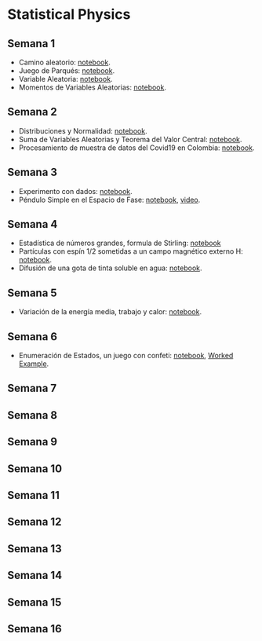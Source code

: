 # Statistical Physics

## Semana 1
+ Camino aleatorio: [notebook](https://colab.research.google.com/github/davidalejandromiranda/StatisticalPhysics/blob/master/notebooks/es_CaminoAleatorio.ipynb).
+ Juego de Parqués: [notebook](https://colab.research.google.com/github/davidalejandromiranda/StatisticalPhysics/blob/master/notebooks/es_JuegoParques.ipynb).
+ Variable Aleatoria: [notebook](https://colab.research.google.com/github/davidalejandromiranda/StatisticalPhysics/blob/master/notebooks/es_VariableAleatoria.ipynb).
+ Momentos de Variables Aleatorias: [notebook](https://colab.research.google.com/github/davidalejandromiranda/StatisticalPhysics/blob/master/notebooks/es_MomentoVariablesAleatorias.ipynb).
  
## Semana 2
+ Distribuciones y Normalidad: [notebook](https://colab.research.google.com/github/davidalejandromiranda/StatisticalPhysics/blob/master/notebooks/es_DistribucionesYNormalidad.ipynb).
+ Suma de Variables Aleatorias y Teorema del Valor Central: [notebook](https://colab.research.google.com/github/davidalejandromiranda/StatisticalPhysics/blob/master/notebooks/es_SumaVariablesAleatorias.ipynb).
+ Procesamiento de muestra de datos del Covid19 en Colombia: [notebook](https://colab.research.google.com/github/davidalejandromiranda/StatisticalPhysics/blob/master/notebooks/es_Muestreo.ipynb).

## Semana 3
+ Experimento con dados: [notebook](https://colab.research.google.com/github/davidalejandromiranda/StatisticalPhysics/blob/master/notebooks/es_DadosExperimento.ipynb).
+ Péndulo Simple en el Espacio de Fase: [notebook](https://colab.research.google.com/github/davidalejandromiranda/StatisticalPhysics/blob/master/notebooks/es_PenduloSimpleEspacioFase.ipynb), [video](https://youtu.be/BQQGKKNjCfQ).

## Semana 4
+ Estadística de números grandes, formula de Stirling: [notebook](https://colab.research.google.com/github/davidalejandromiranda/StatisticalPhysics/blob/master/notebooks/es_FormulaStirling.ipynb)
+ Partículas con espín 1/2 sometidas a un campo magnético externo H: [notebook](https://colab.research.google.com/github/davidalejandromiranda/StatisticalPhysics/blob/master/notebooks/es_ParticulasConEspinEnCapoH.ipynb).
+ Difusión de una gota de tinta soluble en agua: [notebook](https://colab.research.google.com/github/davidalejandromiranda/StatisticalPhysics/blob/master/notebooks/es_DifusionTintaEnAgua.ipynb).

## Semana 5
+ Variación de la energía media, trabajo y calor: [notebook](https://colab.research.google.com/github/davidalejandromiranda/StatisticalPhysics/blob/master/notebooks/es_VariacionEnergiaTrabajoCalor.ipynb).

## Semana 6
+ Enumeración de Estados, un juego con confeti: [notebook](https://colab.research.google.com/github/davidalejandromiranda/entropy_isolated/blob/master/Simulation.ipynb), [Worked Example](https://drive.google.com/file/d/1TEPpuVCYqyZOpBpt_BgvB9rBpD-NBHVv/view?usp=sharing).

## Semana 7

## Semana 8

## Semana 9

## Semana 10

## Semana 11

## Semana 12

## Semana 13

## Semana 14

## Semana 15

## Semana 16